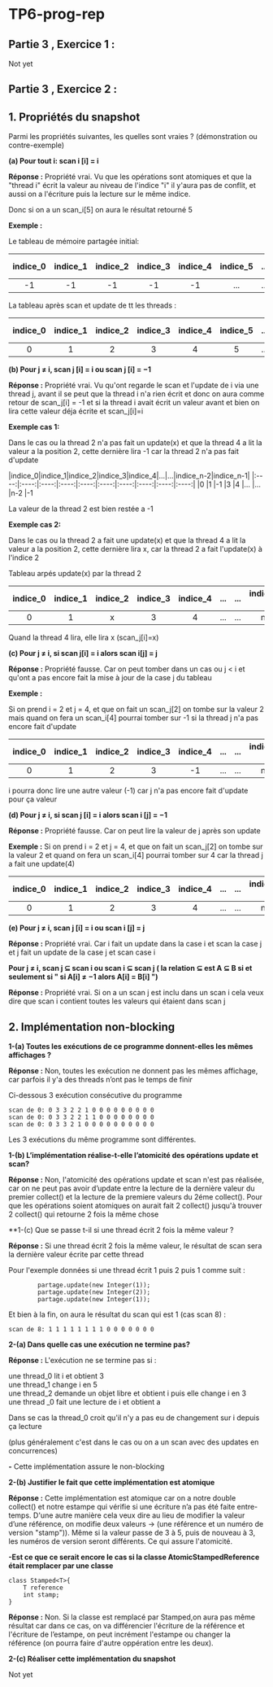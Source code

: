 # TP6-prog-rep


## Partie 3 , Exercice 1 : 

Not yet





## Partie 3 , Exercice 2 : 

**1. Propriétés du snapshot**
------------------------- 

Parmi les propriétés suivantes, les quelles sont vraies ? (démonstration ou contre-exemple)  

**(a) Pour tout i: scan i [i] = i**  

**Réponse :** Propriété vrai. Vu que les opérations sont atomiques et que la "thread i" écrit la valeur au niveau de l'indice "i" il y'aura pas de conflit,  et aussi on a l'écriture puis la lecture sur le même indice.   

Donc si on a un scan_i[5] on aura le résultat retourné 5   

**Exemple :**  

Le tableau de mémoire partagée initial:  

|indice_0|indice_1|indice_2|indice_3|indice_4|indice_5|...|...|indice_n-1|
|:----:|:----:|:----:|:----:|:----:|:----:|:----:|:----:|:----:|
|-1 |-1 |-1 |-1 |-1 |... |... |-1 |-1  

La tableau après scan et update de tt les threads :

|indice_0|indice_1|indice_2|indice_3|indice_4|indice_5|...|...|indice_n-1|
|:----:|:----:|:----:|:----:|:----:|:----:|:----:|:----:|:----:|
|0 |1 |2 |3 |4 |5 |... |... |n-1  

**(b) Pour j ≠ i, scan j [i] = i ou scan j [i] = −1**

**Réponse :** Propriété vrai. Vu qu'ont regarde le scan et l'update de i via une thread j, avant il se peut que la thread i n'a rien écrit et donc on aura comme retour de scan_j[i] = -1 et si la thread i avait écrit un valeur avant et bien on lira cette valeur déja écrite et scan_j[i]=i  

**Exemple cas 1:**

Dans le cas ou la thread 2 n'a pas fait un update(x) et que la thread 4 a lit la valeur a la position 2, cette dernière lira -1 car la thread 2 n'a pas fait d'update    

|indice_0|indice_1|indice_2|indice_3|indice_4|...|...|indice_n-2|indice_n-1|
|:----:|:----:|:----:|:----:|:----:|:----:|:----:|:----:|:----:|:----:|
|0 |1 |-1 |3 |4 |... |... |n-2 |-1  

La valeur de la thread 2 est bien restée a -1   

**Exemple cas 2:**

Dans le cas ou la thread 2 a fait une update(x) et que la thread 4 a lit la valeur a la position 2, cette dernière lira x, car la thread 2 a fait l'update(x) à l'indice 2  

Tableau arpés update(x) par la thread 2  

|indice_0|indice_1|indice_2|indice_3|indice_4|...|...|indice_n-2|indice_n-1| 
|:----:|:----:|:----:|:----:|:----:|:----:|:----:|:----:|:----:|
|0 |1 |x |3 |4 |... |... |n-2 |-1

Quand la thread 4 lira, elle lira x (scan_j[i]=x)    

**(c) Pour j ≠ i, si scan j[i] = i alors scan i[j] = j**  

**Réponse :** Propriété fausse. Car on peut tomber dans un cas ou j < i et qu'ont a pas encore fait la mise à jour de la case j du tableau  

**Exemple :**  

Si on prend i = 2 et j = 4, et que on fait un scan_j[2] on tombe sur la valeur 2 mais quand on fera un scan_i[4] pourrai tomber sur -1 si la thread j n'a pas encore fait d'update

|indice_0|indice_1|indice_2|indice_3|indice_4|...|...|indice_n-2|indice_n-1| 
|:----:  |:----:  |:----:  |:----:  |:----:  |:----:|:----:|:----:|:----:|
|0 |1 |2 |3 |-1 |... |... |n-2 |n-1  

i pourra donc lire une autre valeur (-1) car j n'a pas encore fait d'update pour ça valeur


**(d) Pour j ≠ i, si scan j [i] = i alors scan i [j] = −1**

**Réponse :** Propriété fausse. Car on peut lire la valeur de j après son update

**Exemple :** 
Si on prend i = 2 et j = 4, et que on fait un scan_j[2] on tombe sur la valeur 2 et quand on fera un scan_i[4] pourrai tomber sur 4 car la thread j a fait une update(4)  

|indice_0|indice_1|indice_2|indice_3|indice_4|...|...|indice_n-2|indice_n-1| 
|:----:|:----:|:----:|:----:|:----:|:----:|:----:|:----:|:----:| 
|0     |1     |2     |3     |4     |...   |...   |n-2   |n-1  


**(e) Pour j ≠ i, scan j [i] = i ou scan i [j] = j**

**Réponse :** Propriété vrai. Car i fait un update dans la case i et scan la case j et j fait un update de la case j et scan case i  

**Pour j ≠ i, scan j ⊆ scan i ou scan i ⊆ scan j ( la relation ⊆ est A ⊆ B si et seulement si " si A[i] ≠ −1 alors A[i] = B[i] ")**

**Réponse :** Propriété vrai. Si on a un scan j est inclu dans un scan i cela veux dire que scan i contient toutes les valeurs qui étaient dans scan j  

**2. Implémentation non-blocking**
-------------------------------- 

**1-(a) Toutes les exécutions de ce programme donnent-elles les mêmes affichages ?**

**Réponse :** Non, toutes les exécution ne donnent pas les mêmes affichage, car parfois  il y'a des threads n’ont pas le temps de finir  

Ci-dessous 3 exécution consécutive du programme  

```
scan de 0: 0 3 3 2 2 1 0 0 0 0 0 0 0 0 0   
scan de 0: 0 3 3 2 2 1 1 0 0 0 0 0 0 0 0   
scan de 0: 0 3 3 2 1 0 0 0 0 0 0 0 0 0 0  

```
Les 3 exécutions du même programme sont différentes.   

**1-(b) L’implémentation réalise-t-elle l’atomicité des opérations update et scan?**

**Réponse :** Non, l'atomicité des opérations update et scan n'est pas réalisée, car on ne peut pas avoir d’update entre la lecture de la dernière valeur du premier collect() et la lecture de la premiere valeurs du 2éme collect(). Pour que les opérations soient atomiques on aurait fait 2 collect() jusqu'à trouver 2 collect() qui
retourne 2 fois la même chose  

**1-(c) Que se passe t-il si une thread écrit 2 fois la même valeur ?

**Réponse :** Si une thread écrit 2 fois la même valeur, le résultat de scan sera la dernière valeur écrite par cette thread  

Pour l'exemple données si une thread écrit 1 puis 2 puis 1 comme suit :

```
        partage.update(new Integer(1));
		partage.update(new Integer(2));
		partage.update(new Integer(1));
```

Et bien à la fin, on aura le résultat du scan qui est 1 (cas scan 8) :  

```
scan de 8: 1 1 1 1 1 1 1 1 0 0 0 0 0 0 0

```

**2-(a) Dans quelle cas une exécution ne termine pas?**

**Réponse :** L'exécution ne se termine pas si :  

une thread_0 lit i et obtient 3  
une thread_1 change i en 5   
une thread_2 demande un objet libre et obtient i puis elle change i en 3  
une thread _0 fait une lecture de i et obtient a  

Dans se cas la thread_0 croit qu'il n'y a pas eu de changement sur i depuis ça lecture  

(plus généralement c'est dans le cas ou on a un scan avec des updates en concurrences)  

**-** Cette implémentation assure le non-blocking  

**2-(b) Justifier le fait que cette implémentation est atomique**  

**Réponse :** Cette implémentation est atomique car on a notre double collect() et notre estampe qui vérifie si une écriture n’a pas été faite entre-temps. D'une autre manière cela veux dire au lieu de modifier la valeur d’une référence, on modifie deux valeurs -> (une référence et un numéro de version "stamp")). Même si la valeur
passe de 3 à 5, puis de nouveau à 3, les numéros de version seront différents. Ce qui assure l'atomicité.  

**-Est ce que ce serait encore le cas si la classe AtomicStampedReference<T> était remplacer par une classe**

```
class Stamped<T>{
    T reference
    int stamp;
}
```

**Réponse :** Non. Si la classe est remplacé par Stamped<T>,on aura pas même résultat car dans ce cas, on va différencier l'écriture de la référence et l'écriture de l’estampe, on peut incrément l'estampe ou changer la référence (on pourra faire d'autre oppération entre les deux).  

**2-(c) Réaliser cette implémentation du snapshot**

Not yet
